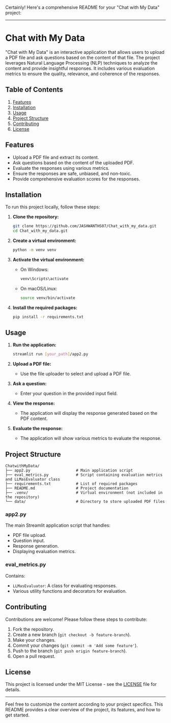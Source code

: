 Certainly! Here's a comprehensive README for your "Chat with My Data" project:

---

# Chat with My Data

"Chat with My Data" is an interactive application that allows users to upload a PDF file and ask questions based on the content of that file. The project leverages Natural Language Processing (NLP) techniques to analyze the content and provide insightful responses. It includes various evaluation metrics to ensure the quality, relevance, and coherence of the responses.

## Table of Contents

1. [Features](#features)
2. [Installation](#installation)
3. [Usage](#usage)
4. [Project Structure](#project-structure)
5. [Contributing](#contributing)
6. [License](#license)

## Features

- Upload a PDF file and extract its content.
- Ask questions based on the content of the uploaded PDF.
- Evaluate the responses using various metrics.
- Ensure the responses are safe, unbiased, and non-toxic.
- Provide comprehensive evaluation scores for the responses.

## Installation

To run this project locally, follow these steps:

1. **Clone the repository:**

    ```bash
    git clone https://github.com/JASHWANTHS07/Chat_with_my_data.git
    cd Chat_with_my_data.git
    ```

2. **Create a virtual environment:**

    ```bash
    python -m venv venv
    ```

3. **Activate the virtual environment:**

    - On Windows:

        ```bash
        venv\Scripts\activate
        ```

    - On macOS/Linux:

        ```bash
        source venv/bin/activate
        ```

4. **Install the required packages:**

    ```bash
    pip install -r requirements.txt
    ```

## Usage

1. **Run the application:**

    ```bash
    streamlit run [your_path]/app2.py
    ```

2. **Upload a PDF file:**
   - Use the file uploader to select and upload a PDF file.

3. **Ask a question:**
   - Enter your question in the provided input field.

4. **View the response:**
   - The application will display the response generated based on the PDF content.

5. **Evaluate the response:**
   - The application will show various metrics to evaluate the response.

## Project Structure

```
ChatwithMyData/
├── app2.py                    # Main application script
├── eval_metrics.py            # Script containing evaluation metrics and LLMasEvaluator class
├── requirements.txt           # List of required packages
├── README.md                  # Project documentation
├── .venv/                     # Virtual environment (not included in the repository)
└── data/                      # Directory to store uploaded PDF files
```

### app2.py

The main Streamlit application script that handles:
- PDF file upload.
- Question input.
- Response generation.
- Displaying evaluation metrics.

### eval_metrics.py

Contains:
- `LLMasEvaluator`: A class for evaluating responses.
- Various utility functions and decorators for evaluation.

## Contributing

Contributions are welcome! Please follow these steps to contribute:

1. Fork the repository.
2. Create a new branch (`git checkout -b feature-branch`).
3. Make your changes.
4. Commit your changes (`git commit -m 'Add some feature'`).
5. Push to the branch (`git push origin feature-branch`).
6. Open a pull request.

## License

This project is licensed under the MIT License - see the [LICENSE](LICENSE) file for details.

---

Feel free to customize the content according to your project specifics. This README provides a clear overview of the project, its features, and how to get started.
